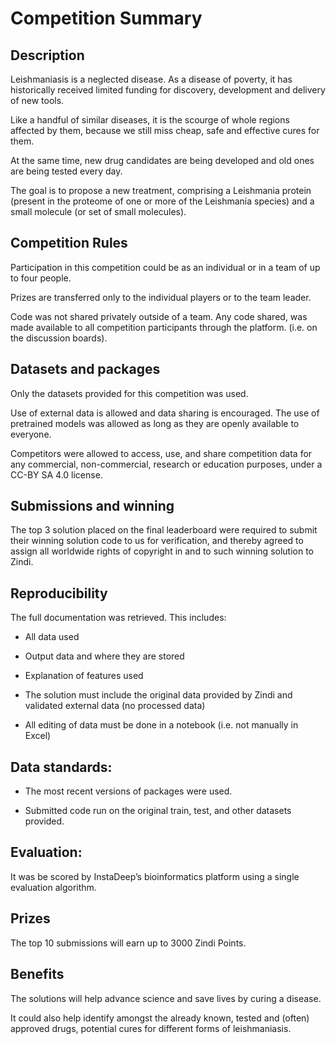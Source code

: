 # Competition Summary

## Description

Leishmaniasis is a neglected disease. As a disease of poverty, it has historically received limited funding for discovery, development and delivery of new tools.

Like a handful of similar diseases, it is the scourge of whole regions affected by them, because we still miss cheap, safe and effective cures for them.

At the same time, new drug candidates are being developed and old ones are being tested every day.

The goal is to propose a new treatment, comprising a Leishmania protein (present in the proteome of one or more of the Leishmania species) and a small molecule (or set of small molecules).

## Competition Rules

Participation in this competition could be as an individual or in a team of up to four people.

Prizes are transferred only to the individual players or to the team leader.

Code was not shared privately outside of a team. Any code shared, was made available to all competition participants through the platform. (i.e. on the discussion boards).


## Datasets and packages

Only the datasets provided for this competition was used.

Use of external data is allowed and data sharing is encouraged. The use of pretrained models was allowed as long as they are openly available to everyone.

Competitors were allowed to access, use, and share competition data for any commercial, non-commercial, research or education purposes, under a CC-BY SA 4.0 license.


## Submissions and winning

The top 3 solution placed on the final leaderboard were required to submit their winning solution code to us for verification, and thereby agreed to assign all worldwide rights of copyright in and to such winning solution to Zindi.


## Reproducibility

The full documentation was retrieved. This includes:
- All data used

- Output data and where they are stored

- Explanation of features used

- The solution must include the original data provided by Zindi and validated external data (no processed data)

- All editing of data must be done in a notebook (i.e. not manually in Excel)


## Data standards:

- The most recent versions of packages were used.

- Submitted code run on the original train, test, and other datasets provided.


## Evaluation:

It was be scored by InstaDeep’s bioinformatics platform using a single evaluation algorithm.

## Prizes

The top 10 submissions will earn up to 3000 Zindi Points.

## Benefits

The solutions will help advance science and save lives by curing a disease.

It could also help identify amongst the already known, tested and (often) approved drugs, potential cures for different forms of leishmaniasis.

